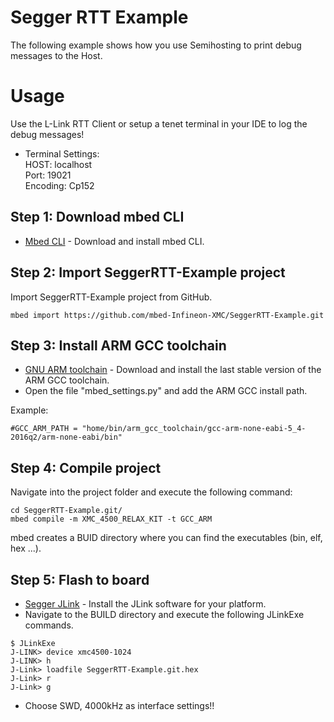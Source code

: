 # Segger RTT Example

The following example shows how you use Semihosting to print debug messages to the Host.

# Usage
Use the L-Link RTT Client or setup a tenet terminal in your IDE to log the debug messages!

* Terminal Settings:<br />
HOST:     localhost<br />
Port:     19021<br />
Encoding: Cp152<br />

## Step 1: Download mbed CLI

* [Mbed CLI](https://docs.mbed.com/docs/mbed-os-handbook/en/latest/dev_tools/cli/#installing-mbed-cli) - Download and install mbed CLI.

## Step 2: Import SeggerRTT-Example project

Import SeggerRTT-Example project from GitHub.

```
mbed import https://github.com/mbed-Infineon-XMC/SeggerRTT-Example.git
```

## Step 3: Install ARM GCC toolchain

* [GNU ARM toolchain](https://launchpad.net/gcc-arm-embedded) - Download and install the last stable version of the ARM GCC toolchain.
* Open the file "mbed_settings.py" and add the ARM GCC install path.

Example:
```
#GCC_ARM_PATH = "home/bin/arm_gcc_toolchain/gcc-arm-none-eabi-5_4-2016q2/arm-none-eabi/bin"
```
## Step 4: Compile project

Navigate into the project folder and execute the following command:
```
cd SeggerRTT-Example.git/
mbed compile -m XMC_4500_RELAX_KIT -t GCC_ARM
```
mbed creates a BUID directory where you can find the executables (bin, elf, hex ...).

## Step 5: Flash to board

* [Segger JLink](https://www.segger.com/downloads/jlink) - Install the JLink software for your platform.
* Navigate to the BUILD directory and execute the following JLinkExe commands.
```
$ JLinkExe
J-LINK> device xmc4500-1024
J-LINK> h
J-Link> loadfile SeggerRTT-Example.git.hex
J-Link> r
J-Link> g
```
* Choose SWD, 4000kHz as interface settings!!
